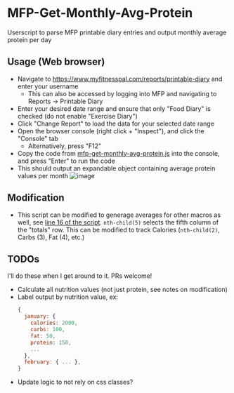 # MFP-Get-Monthly-Avg-Protein
Userscript to parse MFP printable diary entries and output monthly average protein per day

## Usage (Web browser)
- Navigate to https://www.myfitnesspal.com/reports/printable-diary and enter your username
  - This can also be accessed by logging into MFP and navigating to Reports -> Printable Diary
- Enter your desired date range and ensure that only "Food Diary" is checked (do not enable "Exercise Diary")
- Click "Change Report" to load the data for your selected date range
- Open the browser console (right click + "Inspect"), and click the "Console" tab
  - Alternatively, press "F12" 
- Copy the code from [mfp-get-monthly-avg-protein.js](https://github.com/SharmaMitchell/MFP-Get-Monthly-Avg-Protein/blob/main/mfp-get-monthly-avg-protein.js) into the console, and press "Enter" to run the code
- This should output an expandable object containing average protein values per month
![image](https://github.com/SharmaMitchell/MFP-Get-Monthly-Avg-Protein/assets/90817905/169693fb-8185-48b7-af3f-1a27f6a3bc04)

## Modification
- This script can be modified to generage averages for other macros as well, see [line 16 of the script](https://github.com/SharmaMitchell/MFP-Get-Monthly-Avg-Protein/blob/4ee075b8f6260733649a0c9d4a10557058888b01/mfp-get-monthly-avg-protein.js#L16). `nth-child(5)` selects the fifth column of the "totals" row. This can be modified to track Calories (`nth-child(2)`, Carbs (3), Fat (4), etc.)

## TODOs
I'll do these when I get around to it. PRs welcome!
- Calculate all nutrition values (not just protein, see notes on modification)
- Label output by nutrition value, ex:
  ```js
  {
    january: {
      calories: 2000,
      carbs: 100,
      fat: 50,
      protein: 150,
      ...
    },
    february: { ... },
  }
  ```
- Update logic to not rely on css classes?
